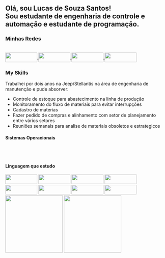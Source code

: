<h2>Olá, sou Lucas de Souza Santos!<br>Sou estudante de engenharia de controle e automação e estudante de programação.</h2>

### Minhas Redes

<div style="display: inline-block"><br>

<a href="https://www.facebook.com/LUCAS210SANTOS/" target="_blank">
<img width="100" height="30" align="center" src="https://img.shields.io/badge/Facebook-1877F2?style=for-the-badge&logo=facebook&logoColor=white">
</a>

<a href="https://www.linkedin.com/in/lucas-santos-613464176/" target="_blanck">
<img width="100" height="30" align="center" src="https://img.shields.io/badge/LinkedIn-0077B5?style=for-the-badge&logo=linkedin&logoColor=white">
</a>

<a href="https://www.instagram.com/lucas.santos22/" target="_blank">
<img width="100" height="30" align="center" src="https://img.shields.io/badge/Instagram-E4405F?style=for-the-badge&logo=instagram&logoColor=white">
</a>

<a href="https://github.com/Lucas20santos">
<img width="100" height="30" align="center" src="https://img.shields.io/badge/GitHub-100000?style=for-the-badge&logo=github&logoColor=white">
</a>

</div>

### My Skills

Trabalhei por dois anos na Jeep/Stellantis na área de engenharia de manutenção e pude absorver: 
- Controle de estoque para abastecimento na linha de produção
- Monitoramento do fluxo de materiais para evitar interrupções
- Cadastro de materias
- Fazer pedido de compras e alinhamento com setor de planejamento entre vários setores
- Reuniões semanais para analise de materiais obsoletos e estrategicos

#### Sistemas Operacionais

<div style="display: inline-block;"><br>

<img src="https://img.shields.io/badge/Windows-0078D6?style=for-the-badge&logo=windows&logoColor=white" alt="">
<img src="https://img.shields.io/badge/Ubuntu-E95420?style=for-the-badge&logo=ubuntu&logoColor=whit" alt="">
<img src="https://img.shields.io/badge/Linux_Mint-87CF3E?style=for-the-badge&logo=linux-mint&logoColor=white" alt="">

</div>

#### Linguagem que estudo

<div style="display: inline-block;">

<img width="100" height="30" aling="center" src="https://img.shields.io/badge/Java-ED8B00?style=for-the-badge&logo=java&logoColor=white">
<img width="100" height="30" aling="center" src="https://img.shields.io/badge/JavaScript-323330?style=for-the-badge&logo=javascript&logoColor=F7DF1E">
<img width="100" height="30" aling="center" src="https://img.shields.io/badge/C%23-239120?style=for-the-badge&logo=c-sharp&logoColor=white">
<img width="100" height="30" aling="center" src="https://img.shields.io/badge/TypeScript-007ACC?style=for-the-badge&logo=typescript&logoColor=white">
<img width="100" height="30" aling="center" src="https://img.shields.io/badge/Python-14354C?style=for-the-badge&logo=python&logoColor=white">
<img width="100" height="30" aling="center" src="https://img.shields.io/badge/HTML5-E34F26?style=for-the-badge&logo=html5&logoColor=white" alt="">
<img width="100" height="30" aling="center" src="https://img.shields.io/badge/CSS3-1572B6?style=for-the-badge&logo=css3&logoColor=white" alt="">
<img width="100" height="30" aling="center" src="https://img.shields.io/badge/React-20232A?style=for-the-badge&logo=react&logoColor=61DAFB" alt="">

</div><br>

<div style="justify-content: space-between;">
<img height="180em" src="https://github-readme-stats.vercel.app/api?username=Lucas20santos&show_icons=true&include_all_commits=true&theme=dracula">
<img height="180em" src="https://github-readme-stats.vercel.app/api/top-langs/?username=Lucas20santos&layout=compact&langs_count=7&theme=dracula"/>
</div>

